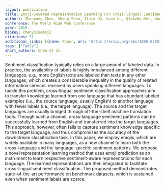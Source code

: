 ```yaml
---
layout: publication
title: Emoji-powered Representation Learning For Cross-lingual Sentiment Classification
authors: Zhenpeng Chen, Sheng Shen, Ziniu Hu, Xuan Lu, Qiaozhu Mei, Xuanzhe Liu
conference: The World Wide Web Conference
year: 2019
bibkey: chen2018emoji
citations: 71
additional_links: [{name: Paper, url: 'https://arxiv.org/abs/1806.02557'}]
tags: ["Tools"]
short_authors: Chen et al.
---
```

Sentiment classification typically relies on a large amount of labeled data.
In practice, the availability of labels is highly imbalanced among different
languages, e.g., more English texts are labeled than texts in any other
languages, which creates a considerable inequality in the quality of related
information services received by users speaking different languages. To tackle
this problem, cross-lingual sentiment classification approaches aim to transfer
knowledge learned from one language that has abundant labeled examples (i.e.,
the source language, usually English) to another language with fewer labels
(i.e., the target language). The source and the target languages are usually
bridged through off-the-shelf machine translation tools. Through such a
channel, cross-language sentiment patterns can be successfully learned from
English and transferred into the target languages. This approach, however,
often fails to capture sentiment knowledge specific to the target language, and
thus compromises the accuracy of the downstream classification task. In this
paper, we employ emojis, which are widely available in many languages, as a new
channel to learn both the cross-language and the language-specific sentiment
patterns. We propose a novel representation learning method that uses emoji
prediction as an instrument to learn respective sentiment-aware representations
for each language. The learned representations are then integrated to
facilitate cross-lingual sentiment classification. The proposed method
demonstrates state-of-the-art performance on benchmark datasets, which is
sustained even when sentiment labels are scarce.